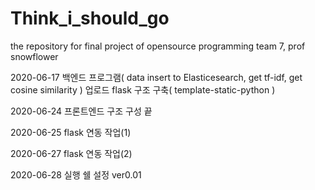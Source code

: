 # Think_i_should_go
the repository for final project of opensource programming team 7, prof snowflower
 

2020-06-17
백엔드 프로그램( data insert to Elasticesearch, get tf-idf, get cosine similarity ) 업로드
flask 구조 구축( template-static-python )

2020-06-24
프론트엔드 구조 구성 끝

2020-06-25
flask 연동 작업(1)

2020-06-27
flask 연동 작업(2)

2020-06-28
실행 쉘 설정 ver0.01
